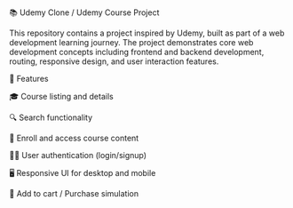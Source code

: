 📚 Udemy Clone / Udemy Course Project

This repository contains a project inspired by Udemy, built as part of a web development learning journey. The project demonstrates core web development concepts including frontend and backend development, routing, responsive design, and user interaction features.



🚀 Features

🎓 Course listing and details

🔍 Search functionality

🧾 Enroll and access course content

🧑‍💼 User authentication (login/signup)

🖥️ Responsive UI for desktop and mobile

🛒 Add to cart / Purchase simulation
